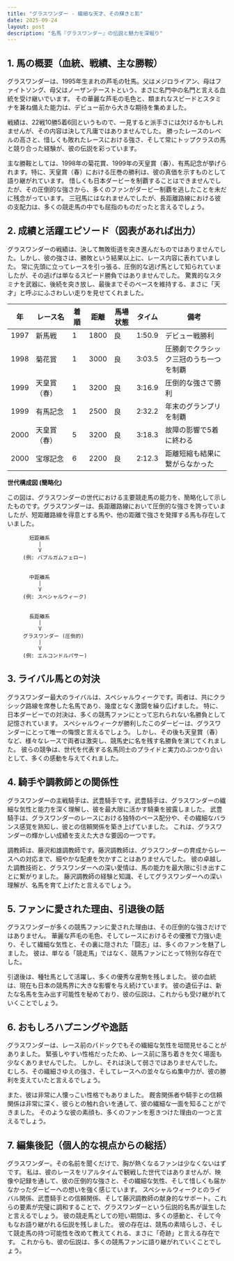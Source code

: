 ```yaml
---
title: "グラスワンダー - 繊細な天才、その輝きと影"
date: 2025-09-24
layout: post
description: "名馬『グラスワンダー』の伝説と魅力を深堀り"
---
```


## 1. 馬の概要（血統、戦績、主な勝鞍）

グラスワンダーは、1995年生まれの芦毛の牡馬。父はメジロライアン、母はファイトソング、母父はノーザンテーストという、まさに名門中の名門と言える血統を受け継いでいます。  その華麗な芦毛の毛色と、類まれなスピードとスタミナを兼ね備えた能力は、デビュー前から大きな期待を集めました。

戦績は、22戦10勝5着6回というもので、一見すると派手さには欠けるかもしれませんが、その内容は決して凡庸ではありませんでした。  勝ったレースのレベルの高さと、惜しくも敗れたレースにおける強さ、そして常にトップクラスの馬と競り合った経験が、彼の伝説を彩っています。

主な勝鞍としては、1998年の菊花賞、1999年の天皇賞（春）、有馬記念が挙げられます。特に、天皇賞（春）における圧巻の勝利は、彼の真価を示すものとして語り継がれています。  惜しくも日本ダービーを制覇することはできませんでしたが、その圧倒的な強さから、多くのファンがダービー制覇を逃したことを未だに残念がっています。  三冠馬にはなれませんでしたが、長距離路線における彼の支配力は、多くの競走馬の中でも屈指のものだったと言えるでしょう。


## 2. 成績と活躍エピソード（図表があれば出力）

グラスワンダーの戦績は、決して無敗街道を突き進んだものではありませんでした。しかし、彼の強さは、勝敗という結果以上に、レース内容に表れていました。  常に先頭に立ってレースを引っ張る、圧倒的な逃げ馬として知られていましたが、その逃げは単なるスピード勝負ではありませんでした。  驚異的なスタミナを武器に、後続を突き放し、最後までそのペースを維持する、まさに「天才」と呼ぶにふさわしい走りを見せてくれました。

| 年 | レース名            | 着順 | 距離 | 馬場状態 | タイム    | 備考                                     |
|---|--------------------|-----|-----|---------|---------|------------------------------------------|
| 1997 | 新馬戦            | 1   | 1800 | 良      | 1:50.9  | デビュー戦勝利                             |
| 1998 | 菊花賞            | 1   | 3000 | 良      | 3:03.5  | 圧勝劇でクラシック三冠のうち一つを制覇   |
| 1999 | 天皇賞（春）      | 1   | 3200 | 良      | 3:16.9  | 圧倒的な強さで勝利                       |
| 1999 | 有馬記念          | 1   | 2500 | 良      | 2:32.2  | 年末のグランプリを制覇                   |
| 2000 | 天皇賞（春）      | 5   | 3200 | 良      | 3:18.3  | 故障の影響で5着に終わる                   |
| 2000 | 宝塚記念          | 6   | 2200 | 良      | 2:12.3  | 距離短縮も結果に繋がらなかった             |


**世代構成図 (簡略化)**

この図は、グラスワンダーの世代における主要競走馬の能力を、簡略化して示したものです。グラスワンダーは、長距離路線において圧倒的な強さを誇っていましたが、短距離路線を得意とする馬や、他の距離で強さを発揮する馬も存在していました。


```
       短距離系
          |
          V
     (例: バブルガムフェロー)


       中距離系
          |
          V
     (例: スペシャルウィーク)


       長距離系
          |
          V
     グラスワンダー (圧倒的)
          |
          V
     (例: エルコンドルパサー)

```


## 3. ライバル馬との対決

グラスワンダー最大のライバルは、スペシャルウィークです。両者は、共にクラシック路線を席巻した名馬であり、幾度となく激闘を繰り広げました。  特に、日本ダービーでの対決は、多くの競馬ファンにとって忘れられない名勝負として記憶されています。  スペシャルウィークが勝利したこのダービーは、グラスワンダーにとって唯一の悔恨と言えるでしょう。  しかし、その後も天皇賞（春）など、様々なレースで両者は激突し、競馬史に名を残す名勝負を演じてくれました。  彼らの競争は、世代を代表する名馬同士のプライドと実力のぶつかり合いとして、多くの感動を与えてくれました。


## 4. 騎手や調教師との関係性

グラスワンダーの主戦騎手は、武豊騎手です。武豊騎手は、グラスワンダーの繊細な気性と能力を深く理解し、彼を最大限に活かす騎乗を披露しました。  武豊騎手は、グラスワンダーのレースにおける独特のペース配分や、その繊細なバランス感覚を熟知し、彼との信頼関係を築き上げていました。  これは、グラスワンダーの輝かしい成績を支えた大きな要因の一つです。

調教師は、藤沢和雄調教師です。藤沢調教師は、グラスワンダーの育成からレースへの対応まで、細やかな配慮を欠かすことはありませんでした。  彼の卓越した調教技術と、グラスワンダーへの深い愛情は、馬の能力を最大限に引き出すことに繋がりました。  藤沢調教師の経験と知識、そしてグラスワンダーへの深い理解が、名馬を育て上げたと言えるでしょう。


## 5. ファンに愛された理由、引退後の話

グラスワンダーが多くの競馬ファンに愛された理由は、その圧倒的な強さだけではありません。  華麗な芦毛の毛色、そしてレースにおけるその優雅で力強い走り、そして繊細な気性と、その裏に隠された「闘志」は、多くのファンを魅了しました。  彼は、単なる「競走馬」ではなく、競馬ファンにとって特別な存在でした。

引退後は、種牡馬として活躍し、多くの優秀な産駒を残しました。  彼の血統は、現在も日本の競馬界に大きな影響を与え続けています。  彼の遺伝子は、新たな名馬を生み出す可能性を秘めており、彼の伝説は、これからも受け継がれていくことでしょう。


## 6. おもしろハプニングや逸話

グラスワンダーは、レース前のパドックでもその繊細な気性を垣間見せることがありました。  緊張しやすい性格だったため、レース前に落ち着きを欠く場面も少なくありませんでした。  しかし、それは決して弱さではありませんでした。  むしろ、その繊細さゆえの強さ、そしてレースへの並々ならぬ集中力が、彼の勝利を支えていたと言えるでしょう。

また、彼は非常に人懐っこい性格でもありました。  厩舎関係者や騎手との信頼関係は非常に深く、彼らとの触れ合いを通して、彼の繊細な一面を知ることができました。  そのような彼の素顔も、多くのファンを惹きつけた理由の一つと言えるでしょう。


## 7. 編集後記（個人的な視点からの総括）

グラスワンダー。その名前を聞くだけで、胸が熱くなるファンは少なくないはずです。  私は、彼のレースをリアルタイムで観戦した世代ではありませんが、映像や記録を通して、彼の圧倒的な強さと、その繊細な気性、そして惜しくも届かなかったダービーへの想いを強く感じています。  スペシャルウィークとのライバル関係、武豊騎手との信頼関係、そして藤沢調教師の献身的なサポート。これらの要素が完璧に調和することで、グラスワンダーという伝説的名馬が誕生したと言えるでしょう。  彼の競走馬としての短い期間は、多くの感動と、そして今もなお語り継がれる伝説を残しました。  彼の存在は、競馬の素晴らしさ、そして競走馬の持つ可能性を改めて教えてくれる、まさに「奇跡」と言える存在です。  これからも、彼の伝説は、多くの競馬ファンに語り継がれていくことでしょう。
